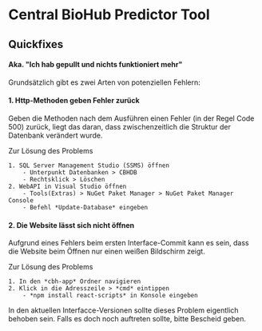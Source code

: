 # Central BioHub Predictor Tool

## Quickfixes
#### Aka. "Ich hab gepullt und nichts funktioniert mehr"
Grundsätzlich gibt es zwei Arten von potenziellen Fehlern:

#### 1. Http-Methoden geben Fehler zurück
Geben die Methoden nach dem Ausführen einen Fehler (in der Regel Code 500) zurück, liegt das daran, dass zwischenzeitlich die Struktur der Datenbank verändert wurde.

Zur Lösung des Problems

    1. SQL Server Management Studio (SSMS) öffnen
        - Unterpunkt Datenbanken > CBHDB
        - Rechtsklick > Löschen
    2. WebAPI in Visual Studio öffnen
        - Tools(Extras) > NuGet Paket Manager > NuGet Paket Manager Console
        - Befehl *Update-Database* eingeben

#### 2. Die Website lässt sich nicht öffnen
Aufgrund eines Fehlers beim ersten Interface-Commit kann es sein, dass die Website beim Öffnen nur einen weißen Bildschirm zeigt.

Zur Lösung des Problems

    1. In den *cbh-app* Ordner navigieren
    2. Klick in die Adresszeile > *cmd* eintippen
        - *npm install react-scripts* in Konsole eingeben

In den aktuellen Interfacce-Versionen sollte dieses Problem eigentlich behoben sein. Falls es doch noch auftreten sollte, bitte Bescheid geben.